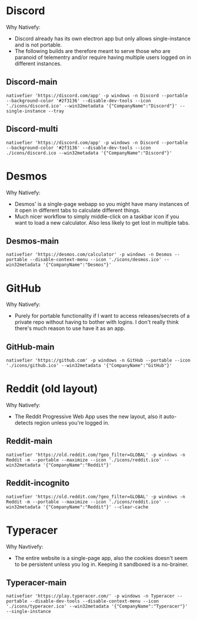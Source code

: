 # Discord

Why Nativefy: 

* Discord already has its own electron app but only allows single-instance and is not portable. 
* The following builds are therefore meant to serve those who are paranoid of telementry and/or require having multiple users logged on in different instances.

## Discord-main

```
nativefier 'https://discord.com/app' -p windows -n Discord --portable --background-color '#2f3136' --disable-dev-tools --icon './icons/discord.ico' --win32metadata '{"CompanyName":"Discord"}' --single-instance --tray
```

## Discord-multi

```
nativefier 'https://discord.com/app' -p windows -n Discord --portable --background-color '#2f3136' --disable-dev-tools --icon ./icons/discord.ico --win32metadata '{"CompanyName":"Discord"}'
```

# Desmos 

Why Nativefy:
* Desmos' is a single-page webapp so you might have many instances of it open in different tabs to calculate different things. 
* Much nicer workflow to simply middle-click on a taskbar icon if you want to load a new calculator. Also less likely to get lost in multiple tabs.

## Desmos-main

```
nativefier 'https://desmos.com/calculator' -p windows -n Desmos --portable --disable-context-menu --icon './icons/desmos.ico' --win32metadata '{"CompanyName":"Desmos"}' 
```

# GitHub

Why Nativefy:
* Purely for portable functionality if I want to access releases/secrets of a private repo without having to bother with logins. I don't really think there's much reason to use have it as an app.

## GitHub-main
```
nativefier 'https://github.com' -p windows -n GitHub --portable --icon './icons/github.ico' --win32metadata '{"CompanyName":"GitHub"}'
```

# Reddit (old layout)

Why Nativefy:
* The Reddit Progressive Web App uses the new layout, also it auto-detects region unless you're logged in.

## Reddit-main
```
nativefier 'https://old.reddit.com/?geo_filter=GLOBAL' -p windows -n Reddit -m --portable --maximize --icon './icons/reddit.ico' --win32metadata '{"CompanyName":"Reddit"}'
```

## Reddit-incognito
```
nativefier 'https://old.reddit.com/?geo_filter=GLOBAL' -p windows -n Reddit -m --portable --maximize --icon './icons/reddit.ico' --win32metadata '{"CompanyName":"Reddit"}' --clear-cache
```

# Typeracer

Why Navtivefy:
* The entire website is a single-page app, also the cookies doesn't seem to be persistent unless you log in. Keeping it sandboxed is a no-brainer.

## Typeracer-main

```
nativefier 'https://play.typeracer.com/' -p windows -n Typeracer --portable --disable-dev-tools --disable-context-menu --icon './icons/typeracer.ico' --win32metadata '{"CompanyName":"Typeracer"}' --single-instance
```